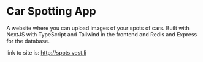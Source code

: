 # Car Spotting App
A website where you can upload images of your spots of cars.
Built with NextJS with TypeScript and Tailwind in the frontend and Redis and Express for the database.

link to site is: http://spots.vest.li

